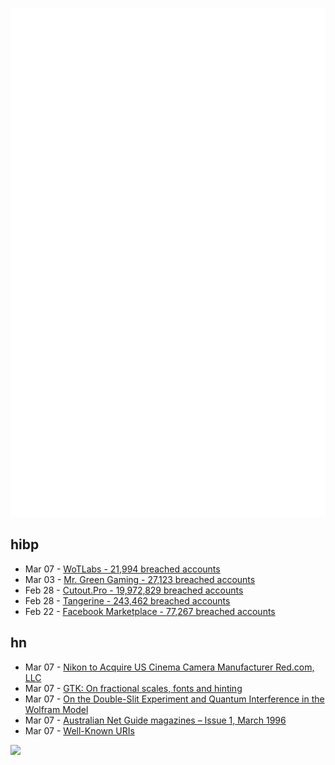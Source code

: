 ![Metrics](https://raw.githubusercontent.com/phixion/phixion/master/metrics.svg)

## hibp

<!--
for https://github.com/phixion/phixion/blob/main/.github/workflows/feeds.yml
-->
<!--START_SECTION:haveibeenpwnd-->
- Mar 07 - [WoTLabs - 21,994 breached accounts](https://haveibeenpwned.com/PwnedWebsites#WoTLabs)
- Mar 03 - [Mr. Green Gaming - 27,123 breached accounts](https://haveibeenpwned.com/PwnedWebsites#MrGreenGaming)
- Feb 28 - [Cutout.Pro - 19,972,829 breached accounts](https://haveibeenpwned.com/PwnedWebsites#CutoutPro)
- Feb 28 - [Tangerine - 243,462 breached accounts](https://haveibeenpwned.com/PwnedWebsites#Tangerine)
- Feb 22 - [Facebook Marketplace - 77,267 breached accounts](https://haveibeenpwned.com/PwnedWebsites#FacebookMarketplace)
<!--END_SECTION:haveibeenpwnd-->

## hn

<!--
for https://github.com/phixion/phixion/blob/main/.github/workflows/feeds.yml
-->
<!--START_SECTION:hn-->
- Mar 07 - [Nikon to Acquire US Cinema Camera Manufacturer Red.com, LLC](https://www.nikon.com/company/news/2024/0307_01.html)
- Mar 07 - [GTK: On fractional scales, fonts and hinting](https://blog.gtk.org/2024/03/07/on-fractional-scales-fonts-and-hinting/)
- Mar 07 - [On the Double-Slit Experiment and Quantum Interference in the Wolfram Model](https://www.wolframphysics.org/bulletins/2020/08/a-short-note-on-the-double-slit-experiment-and-other-quantum-interference-effects-in-the-wolfram-model/)
- Mar 07 - [Australian Net Guide magazines – Issue 1, March 1996](https://blog.decryption.net.au/t/australian-net-guide-issue-1-march-1996-cybersex-indigenous-internet-rights-lgbt-resources/152)
- Mar 07 - [Well-Known URIs](https://www.iana.org/assignments/well-known-uris/well-known-uris.xhtml)
<!--END_SECTION:hn-->

<!--
for https://yhype.me
-->
![](https://hit.yhype.me/github/profile?user_id=13013670)
